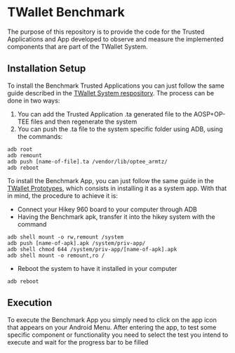 # TWallet Benchmark

The purpose of this repository is to provide the code for the Trusted Applications and App developed to observe and measure the implemented components that are part of the TWallet System.

## Installation Setup

To install the Benchmark Trusted Applications you can just follow the same guide described in the [TWallet System respository][twallet_system]. The process can be done in two ways:
1. You can add the Trusted Application .ta generated file to the AOSP+OP-TEE files and then regenerate the system
2. You can push the .ta file to the system specific folder using ADB, using the commands:
```
adb root
adb remount
adb push [name-of-file].ta /vendor/lib/optee_armtz/
adb reboot
```

To install the Benchmark App, you can just follow the same guide in the [TWallet Prototypes][twallet_prototype], which consists in installing it as a system app. With that in mind, the procedure to achieve it is:
- Connect your Hikey 960 board to your computer through ADB
- Having the Benchmark apk, transfer it into the hikey system with the command
```
adb shell mount -o rw,remount /system
adb push [name-of-apk].apk /system/priv-app/
adb shell chmod 644 /system/priv-app/[name-of-apk].apk
adb shell mount -o remount,ro /
```
- Reboot the system to have it installed in your computer
```
adb reboot
```

## Execution

To execute the Benchmark App you simply need to click on the app icon that appears on your Android Menu. After entering the app, to test some specific component or functionality you need to select the test you intend to execute and wait for the progress bar to be filled

[twallet_system]: <https://github.com/rafagameiro/TWallet_system>
[twallet_prototype]: <https://github.com/rafagameiro/TWallet_prototypes>